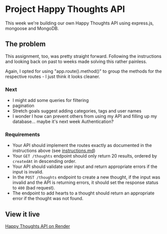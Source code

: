 # Project Happy Thoughts API

This week we're building our own Happy Thoughts API using express.js, mongoose and MongoDB.

## The problem

This assignment, too, was pretty straight forward. Following the instructions and looking back on past to weeks made solving this rather painless.

Again, I opted for using "app.route().method()" to group the methods for the respective routes - I just think it looks cleaner.

### Next

- I might add some queries for filtering
- pagination
- Stretch goals suggest adding categories, tags and user names
- I wonder I how can prevent others from using my API and filling up my database... maybe it's next week Authentication?

### Requirements

- Your API should implement the routes exactly as documented in the instructions above (see [instructions.md](/instructions.md))
- Your `GET /thoughts` endpoint should only return 20 results, ordered by `createdAt` in descending order.
- Your API should validate user input and return appropriate errors if the input is invalid.
- In the `POST /thoughts` endpoint to create a new thought, if the input was invalid and the API is returning errors, it should set the response status to `400` (bad request).
- The endpoint to add hearts to a thought should return an appropriate error if the thought was not found.

## View it live

[Happy Thoughts API on Render](https://project-happy-thoughts-api-4mf8.onrender.com)
